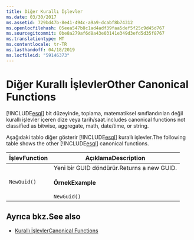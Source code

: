 ```yaml
---
title: Diğer Kurallı İşlevler
ms.date: 03/30/2017
ms.assetid: 729bd47b-8e41-494c-a9a9-dcabf8b74312
ms.openlocfilehash: 05eea547b8c1ad4adf39faa5def5f25c9d45d767
ms.sourcegitcommit: 0be8a279af6d8a43e03141e349d3efd5d35f8767
ms.translationtype: MT
ms.contentlocale: tr-TR
ms.lasthandoff: 04/18/2019
ms.locfileid: "59146373"
---
```

# <a name="other-canonical-functions"></a><span data-ttu-id="3d5e3-102">Diğer Kurallı İşlevler</span><span class="sxs-lookup"><span data-stu-id="3d5e3-102">Other Canonical Functions</span></span>
[!INCLUDE[esql](../../../../../../includes/esql-md.md)] <span data-ttu-id="3d5e3-103">bit düzeyinde, toplama, matematiksel sınıflandırılan değil kurallı işlevler içeren dize veya tarih/saat.</span><span class="sxs-lookup"><span data-stu-id="3d5e3-103">includes canonical functions not classified as bitwise, aggregate, math, date/time, or string.</span></span>  
  
 <span data-ttu-id="3d5e3-104">Aşağıdaki tablo diğer gösterir [!INCLUDE[esql](../../../../../../includes/esql-md.md)] kurallı işlevler.</span><span class="sxs-lookup"><span data-stu-id="3d5e3-104">The following table shows the other [!INCLUDE[esql](../../../../../../includes/esql-md.md)] canonical functions.</span></span>  
  
|<span data-ttu-id="3d5e3-105">İşlev</span><span class="sxs-lookup"><span data-stu-id="3d5e3-105">Function</span></span>|<span data-ttu-id="3d5e3-106">Açıklama</span><span class="sxs-lookup"><span data-stu-id="3d5e3-106">Description</span></span>|  
|--------------|-----------------|  
|`NewGuid()`|<span data-ttu-id="3d5e3-107">Yeni bir GUID döndürür.</span><span class="sxs-lookup"><span data-stu-id="3d5e3-107">Returns a new GUID.</span></span><br /><br /> <span data-ttu-id="3d5e3-108">**Örnek**</span><span class="sxs-lookup"><span data-stu-id="3d5e3-108">**Example**</span></span><br /><br /> `NewGuid()`|  
  
## <a name="see-also"></a><span data-ttu-id="3d5e3-109">Ayrıca bkz.</span><span class="sxs-lookup"><span data-stu-id="3d5e3-109">See also</span></span>

- [<span data-ttu-id="3d5e3-110">Kurallı İşlevler</span><span class="sxs-lookup"><span data-stu-id="3d5e3-110">Canonical Functions</span></span>](../../../../../../docs/framework/data/adonet/ef/language-reference/canonical-functions.md)
